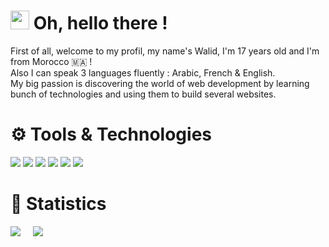 # <img src="https://raw.githubusercontent.com/MartinHeinz/MartinHeinz/master/wave.gif" width="30px"> Oh, hello there !
First of all, welcome to my profil, my name's Walid, I'm 17 years old and I'm from Morocco 🇲🇦 ! <br>
Also I can speak 3 languages fluently : Arabic, French & English. <br>
My big passion is discovering the world of web development by learning bunch of technologies and using them to build several websites.

# ⚙️ Tools & Technologies
![](https://img.shields.io/badge/OS-Linux-informational?style=flat&logo=Linux&logoColor=white&color=fabd2f)
![](https://img.shields.io/badge/Editor-VSCode-informational?style=flat&logo=visualstudiocode&logoColor=white&color=fabd2f)
![](https://img.shields.io/badge/Shell-Hyper-informational?style=flat&logo=Hyper&logoColor=white&color=fabd2f)
![](https://img.shields.io/badge/Code-JavaScript-informational?style=flat&logo=javascript&logoColor=white&color=fabd2f)
![](https://img.shields.io/badge/Code-SCSS-informational?style=flat&logo=GoogleSheets&logoColor=white&color=fabd2f)
![](https://img.shields.io/badge/Code-React-informational?style=flat&logo=react&logoColor=white&color=fabd2f)

# 📑 Statistics
<div style="display: flex; gap: 20px;">
  <img src="https://github-readme-stats.vercel.app/api/?username=WalidFwixy&show_icons=true&count_private=true&theme=gruvbox" />
  <img src="https://github-readme-stats.vercel.app/api/top-langs/?username=anuraghazra&layout=compact" />
</div>
